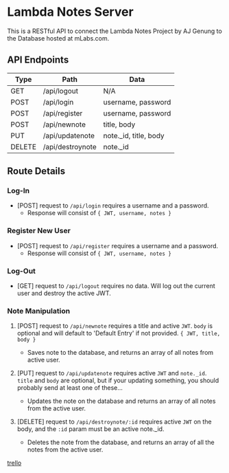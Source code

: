 # Lambda Notes Server

This is a RESTful API to connect the Lambda Notes Project by AJ Genung to the Database hosted at mLabs.com.

## API Endpoints

| Type   | Path             | Data                   |
| ------ | ---------------- | ---------------------- |
| GET    | /api/logout      | N/A                    |
| POST   | /api/login       | username, password     |
| POST   | /api/register    | username, password     |
| POST   | /api/newnote     | title, body            |
| PUT    | /api/updatenote  | note.\_id, title, body |
| DELETE | /api/destroynote | note.\_id              |

## Route Details

### Log-In

* [POST] request to `/api/login` requires a username and a password.
  * Response will consist of `{ JWT, username, notes }`

### Register New User

* [POST] request to `/api/register` requires a username and a password.
  * Response will consist of `{ JWT, username, notes }`

### Log-Out

* [GET] request to `/api/logout` requires no data. Will log out the current user and destroy the active JWT.

### Note Manipulation

1.  [POST] request to `/api/newnote` requires a title and active `JWT`. `body` is optional and will default to 'Default Entry' if not provided. `{ JWT, title, body }`

    * Saves note to the database, and returns an array of all notes from active user.

2.  [PUT] request to `/api/updatenote` requires active `JWT` and `note._id`. `title` and `body` are optional, but if your updating something, you should probably send at least one of these...

    * Updates the note on the database and returns an array of all notes from the active user.

3.  [DELETE] request to `/api/destroynote/:id` requires active `JWT` on the body, and the `:id` param must be an active note.\_id.

    * Deletes the note from the database, and returns an array of all the notes from the active user.

[trello](https://trello.com/b/7DBOIyKV/lambdanotes-backend-aj-genung)

